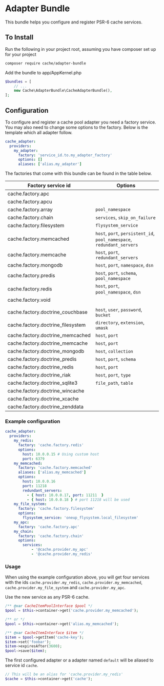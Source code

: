 # Adapter Bundle

This bundle helps you configure and register PSR-6 cache services. 

## To Install

Run the following in your project root, assuming you have composer set up for your project

```sh
composer require cache/adapter-bundle
```

Add the bundle to app/AppKernel.php

```php
$bundles = [
    // ...
    new Cache\AdapterBundle\CacheAdapterBundle(),
];
```

## Configuration

To configure and register a cache pool adapter you need a factory service. You may also need to change some options to 
the factory. Below is the template which all adapter follow. 

```yaml
cache_adapter:
  providers:
    my_adapter:
      factory: 'service_id.to.my_adapter_factory'
      options: []
      aliases: ['alias.my_adapter']
```

The factories that come with this bundle can be found in the table below. 

| Factory service id | Options | 
| ------------------ | ------- |
| cache.factory.apc |  |
| cache.factory.apcu |  |
| cache.factory.array | `pool_namespace` |
| cache.factory.chain | `services`, `skip_on_failure` |
| cache.factory.filesystem | `flysystem_service` |
| cache.factory.memcached | `host`, `port`, `persistent_id`, `pool_namespace`, `redundant_servers` |
| cache.factory.memcache | `host`, `port`, `redundant_servers` |
| cache.factory.mongodb | `host`, `port`, `namespace`, `dsn` |
| cache.factory.predis | `host`, `port`, `schema`, `pool_namespace` |
| cache.factory.redis | `host`, `port`, `pool_namespace`, `dsn` |
| cache.factory.void |  |
| | |
| cache.factory.doctrine_couchbase | `host`, `user`, `password`, `bucket` |
| cache.factory.doctrine_filesystem | `directory`, `extension`, `umask` |
| cache.factory.doctrine_memcached | `host`, `port` |
| cache.factory.doctrine_memcache | `host`, `port` |
| cache.factory.doctrine_mongodb | `host`, `collection` |
| cache.factory.doctrine_predis | `host`, `port`, `schema` |
| cache.factory.doctrine_redis | `host`, `port` |
| cache.factory.doctrine_riak | `host`, `port`, `type` |
| cache.factory.doctrine_sqlite3 | `file_path`, `table` |
| cache.factory.doctrine_wincache |  |
| cache.factory.doctrine_xcache |  |
| cache.factory.doctrine_zenddata |  |



### Example configuration

```yaml
cache_adapter:
  providers:
    my_redis:
      factory: 'cache.factory.redis'
      options: 
        host: 10.0.0.15 # Using custom host
        port: 6379
    my_memcached:
      factory: 'cache.factory.memcached'
      aliases: ['alias.my_memcached']
      options:
        host: 10.0.0.16
        port: 11218
        redundant_servers:
          - { host: 10.0.0.17, port: 11211  }
          - { host: 10.0.0.18 } # port 11218 will be used
    my_file_system:
      factory: 'cache.factory.filesystem'
      options:
        flysystem_service: 'oneup_flysystem.local_filesystem'
    my_apc:
      factory: 'cache.factory.apc' 
    my_chain:
      factory: 'cache.factory.chain'
      options:
        services:
            - '@cache.provider.my_apc'
            - '@cache.provider.my_redis'
```


### Usage

When using the example configuration above, you will get four services with the ids `cache.provider.my_redis`,
 `cache.provider.my_memcached`, `cache.provider.my_file_system` and `cache.provider.my_apc`.

Use the new service as any PSR-6 cache. 
 
``` php
/** @var CacheItemPoolInterface $pool */
$pool = $this->container->get('cache.provider.my_memcached');

/** or */
$pool = $this->container->get('alias.my_memcached');

/** @var CacheItemInterface $item */
$item = $pool->getItem('cache-key');
$item->set('foobar');
$item->expiresAfter(3600);
$pool->save($item);
```

The first configured adapter or a adapter named `default` will be aliased to service id `cache`.

``` php
// This will be an alias for 'cache.provider.my_redis'
$cache = $this->container->get('cache');
```
